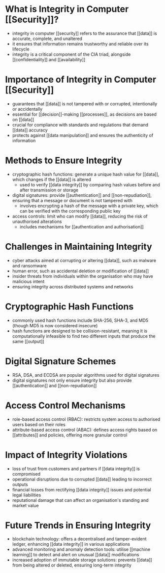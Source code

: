 # What is Integrity in Computer [[Security]]?
- integrity in computer [[security]] refers to the assurance that [[data]] is accurate, complete, and unaltered
- it ensures that information remains trustworthy and reliable over its lifecycle
- integrity is a critical component of the CIA triad, alongside [[confidentiality]] and [[availability]]

# Importance of Integrity in Computer [[Security]]
- guarantees that [[data]] is not tampered with or corrupted, intentionally or accidentally
- essential for [[decision]]-making [[processes]], as decisions are based on [[data]]
- crucial for compliance with standards and regulations that demand [[data]] accuracy
- protects against [[data manipulation]] and ensures the authenticity of information

# Methods to Ensure Integrity
- cryptographic hash functions: generate a unique hash value for [[data]], which changes if the [[data]] is altered
	- used to verify [[data integrity]] by comparing hash values before and after transmission or storage
- digital signatures: provide [[authentication]] and [[non-repudiation]], ensuring that a message or document is not tampered with
	- involves encrypting a hash of the message with a private key, which can be verified with the corresponding public key
- access controls: limit who can modify [[data]], reducing the risk of unauthorised alterations
	- includes mechanisms for [[authentication and authorisation]]

# Challenges in Maintaining Integrity
- cyber attacks aimed at corrupting or altering [[data]], such as malware and ransomware
- human error, such as accidental deletion or modification of [[data]]
- insider threats from individuals within the organisation who may have malicious intent
- ensuring integrity across distributed systems and networks

# Cryptographic Hash Functions
- commonly used hash functions include SHA-256, SHA-3, and MD5 (though MD5 is now considered insecure)
- hash functions are designed to be collision-resistant, meaning it is computationally infeasible to find two different inputs that produce the same [[output]]

# Digital Signature Schemes
- RSA, DSA, and ECDSA are popular algorithms used for digital signatures
- digital signatures not only ensure integrity but also provide [[authentication]] and [[non-repudiation]]

# Access Control Mechanisms
- role-based access control (RBAC): restricts system access to authorised users based on their roles
- attribute-based access control (ABAC): defines access rights based on [[attributes]] and policies, offering more granular control

# Impact of Integrity Violations
- loss of trust from customers and partners if [[data integrity]] is compromised
- operational disruptions due to corrupted [[data]] leading to incorrect outputs
- financial losses from rectifying [[data integrity]] issues and potential legal liabilities
- reputational damage that can affect an organisation's standing and market value

# Future Trends in Ensuring Integrity
- blockchain technology: offers a decentralised and tamper-evident ledger, enhancing [[data integrity]] in various applications
- advanced monitoring and anomaly detection tools: utilise [[machine learning]] to detect and alert on unusual [[data]] modifications
- increased adoption of immutable storage solutions: prevents [[data]] from being altered or deleted, ensuring long-term integrity